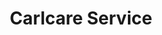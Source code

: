 ---
title: "Carlcare Service"
url: /karachi/carlcare-service-w2vv-wp3-ground-floor-star-city-mall-saddar-karachi-block-d-north-nazimabad-town/
shop: mobile phone
---